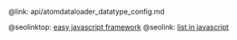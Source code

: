 @link: api/atomdataloader_datatype_config.md

@seolinktop: [easy javascript framework](https://webix.com)
@seolink: [list in javascript](https://webix.com/widget/list/)
